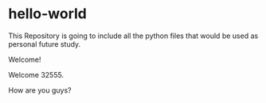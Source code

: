 # hello-world

This Repository is going to include all the python files that would be used as personal future study.

Welcome!

Welcome 32555.

How are you guys?


